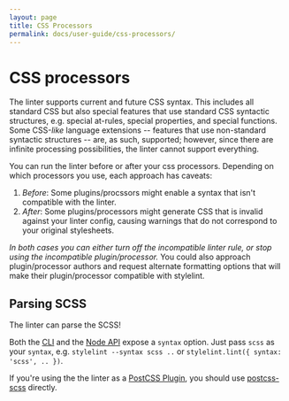 ```yaml
---
layout: page
title: CSS Processors
permalink: docs/user-guide/css-processors/
---
```


# CSS processors

The linter supports current and future CSS syntax. This includes all standard CSS but also special features that use standard CSS syntactic structures, e.g. special at-rules, special properties, and special functions. Some CSS-*like* language extensions -- features that use non-standard syntactic structures -- are, as such, supported; however, since there are infinite processing possibilities, the linter cannot support everything.

You can run the linter before or after your css processors. Depending on which processors you use, each approach has caveats:

1. *Before*: Some plugins/procssors might enable a syntax that isn't compatible with the linter.
2. *After*: Some plugins/processors might generate CSS that is invalid against your linter config, causing warnings that do not correspond to your original stylesheets.

*In both cases you can either turn off the incompatible linter rule, or stop using the incompatible plugin/processor.* You could also approach plugin/processor authors and request alternate formatting options that will make their plugin/processor compatible with stylelint.

## Parsing SCSS

The linter can parse the SCSS! 

Both the [CLI](/docs/user-guide/cli.md) and the [Node API](docs/user-guide/cli.md) expose a `syntax` option. Just pass `scss` as your `syntax`, e.g. `stylelint --syntax scss ..` or `stylelint.lint({ syntax: 'scss', .. })`.

If you're using the the linter as a [PostCSS Plugin](/docs/user-guide/postcss-plugin.md), you should use [postcss-scss](https://github.com/postcss/postcss-scss) directly.
